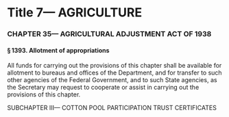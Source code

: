 
# Title 7— AGRICULTURE
### CHAPTER 35— AGRICULTURAL ADJUSTMENT ACT OF 1938
#### § 1393. Allotment of appropriations

All funds for carrying out the provisions of this chapter shall be available for allotment to bureaus and offices of the Department, and for transfer to such other agencies of the Federal Government, and to such State agencies, as the Secretary may request to cooperate or assist in carrying out the provisions of this chapter.

SUBCHAPTER III— COTTON POOL PARTICIPATION TRUST CERTIFICATES
